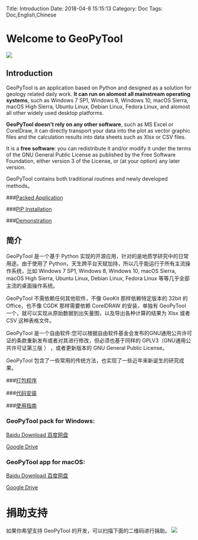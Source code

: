 Title: Introduction
Date: 2018-04-8 15:15:13
Category: Doc
Tags: Doc,English,Chinese

# Welcome to GeoPyTool
![](https://github.com/GeoPyTool/GeoPyTool/blob/master/images/Samples.png?raw=true)

## Introduction

GeoPyTool is an application based on Python and designed as a solution for geology related daily work. **It can run on alomost all mainstream operating systems**, such as Windows 7 SP1, Windows 8, Windows 10, macOS Sierra, macOS High Sierra, Ubuntu Linux, Debian Linux, Fedora Linux, and alomost all other widely used desktop platforms.

**GeoPyTool doesn't rely on any other software**, such as MS Excel or CorelDraw, it can directly transport your data into the plot as vector graphic files and the calculation results into data sheets such as Xlsx or CSV files.

It is a **free software**: you can redistribute it and/or modify it under the terms of the GNU General Public License as published by the Free Software Foundation, either version 3 of the License, or (at your option) any later version.

GeoPyTool contains both traditional routines and newly developed methods。


###[Packed Application](http://geopytool.com/installation.html)

###[PIP Installation](http://geopytool.com/installation-expert.html)

###[Demonstration](http://geopytool.com/demonstration.html)



## 简介

GeoPyTool 是一个基于 Python 实现的开源应用，针对的是地质学研究中的日常用途。由于使用了 Python，天生跨平台天赋加持，所以几乎能运行于所有主流操作系统，比如 Windows 7 SP1, Windows 8, Windows 10, macOS Sierra, macOS High Sierra, Ubuntu Linux, Debian Linux, Fedora Linux 等等几乎全部主流的桌面操作系统。

GeoPyTool 不需依赖任何其他软件，不像 GeoKit 那样依赖特定版本的 32bit 的 Office，也不像 CGDK 那样需要依赖 CorelDRAW 的安装，单独有 GeoPyTool 一个，就可以实现从原始数据到出矢量图，以及导出各种计算的结果为 Xlsx 或者 CSV 这种表格文件。

GeoPyTool 是一个自由软件:您可以根据自由软件基金会发布的GNU通用公共许可证的条款重新发布或者对其进行修改，但必须也基于同样的 GPLV3（GNU通用公共许可证第三版 ） ，或者更新版本的 GNU General Public License。

GeoPyTool 包含了一些常用的传统方法，也实现了一些近年来新诞生的研究成果。

###[打包程序](http://geopytool.com/an-zhuang-zhi-nan.html)

###[代码安装](http://geopytool.com/an-zhuang-zhi-nan-jin-jie.html)

###[使用指南](http://geopytool.com/yan-shi-shi-pin.html)




### GeoPyTool pack for Windows:
[Baidu Download 百度网盘](https://pan.baidu.com/s/1O4Db0punGIeoX4i1GKjNnw)

[Google Drive](https://drive.google.com/open?id=1NyjUdAuCVLrAPav81I1pljM6zL3yR-RP)




### GeoPyTool app for macOS:
[Baidu Download 百度网盘](https://pan.baidu.com/s/1R9gCNui4p8zz4-xegmxhZA)

[Google Drive](https://drive.google.com/open?id=1qbRJPIrBOxTKIgJWNNPFBrkpPbB3M_17)



# 捐助支持

如果你希望支持 GeoPyTool 的开发，可以扫描下面的二维码进行捐助。
![](https://raw.githubusercontent.com/GeoPyTool/GeoPyTool/master/img/WeChatQrCode.png)


